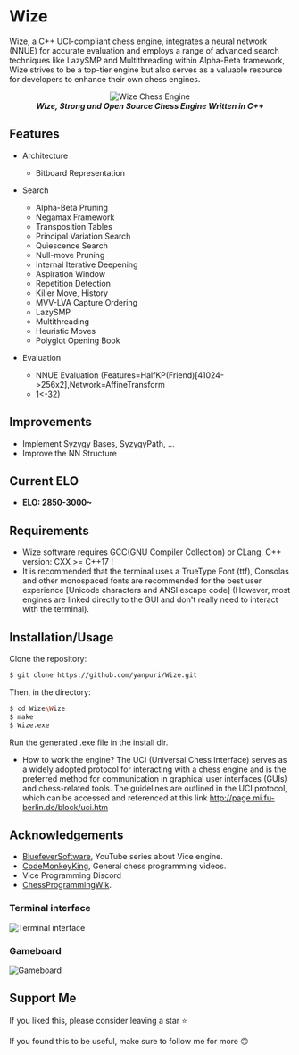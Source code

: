 # Wize
Wize, a C++ UCI-compliant chess engine, integrates a neural network (NNUE) for accurate evaluation and employs a range of advanced search techniques like LazySMP and Multithreading within Alpha-Beta framework, Wize strives to be a top-tier engine but also serves as a valuable resource for developers to enhance their own chess engines.

<p align="center">
  <img src="https://github.com/yanpuri/Wize/assets/121260820/b92ce538-2b81-4533-ada7-8bcf982f962d" alt="Wize Chess Engine">
  <br>
  <em><strong>Wize, Strong and Open Source Chess Engine Written in C++</strong></em>
</p>

## Features
* Architecture
  * Bitboard Representation


* Search 
  * Alpha-Beta Pruning
  * Negamax Framework
  * Transposition Tables
  * Principal Variation Search
  * Quiescence Search
  * Null-move Pruning
  * Internal Iterative Deepening
  * Aspiration Window
  * Repetition Detection
  * Killer Move, History
  * MVV-LVA Capture Ordering
  * LazySMP
  * Multithreading
  * Heuristic Moves
  * Polyglot Opening Book
  
* Evaluation
  * NNUE Evaluation (Features=HalfKP(Friend)[41024->256x2],Network=AffineTransform
  * [1<-32](ClippedReLU[32](AffineTransform[32<-32](ClippedReLU[32](AffineTransform[32<-512](InputSlice[512(0:512)]))))))

## Improvements
  * Implement Syzygy Bases, SyzygyPath, ...
  * Improve the NN Structure
## Current ELO
  * **ELO: 2850-3000~** 

 ## Requirements
 * Wize software requires GCC(GNU Compiler Collection) or CLang, C++ version: CXX >= C++17 !
 * It is recommended that the terminal uses a TrueType Font (ttf), Consolas and other monospaced fonts are recommended for the best user experience [Unicode characters and ANSI escape code] (However, most engines are 
   linked directly to the GUI and don't really need to interact with the terminal).
 
 ## Installation/Usage
 Clone the repository:

```bash
$ git clone https://github.com/yanpuri/Wize.git
```
Then, in the directory:
```bash
$ cd Wize\Wize
$ make
$ Wize.exe
```
Run the generated .exe file in the install dir.
 
* How to work the engine?
The UCI (Universal Chess Interface) serves as a widely adopted protocol for interacting with a chess engine and is the preferred method for communication in graphical user interfaces (GUIs) and chess-related tools. The guidelines are outlined in the UCI protocol, which can be accessed and referenced at this link http://page.mi.fu-berlin.de/block/uci.htm


## Acknowledgements
* [BluefeverSoftware](https://www.youtube.com/@BlueFeverSoft), YouTube series about Vice engine.
* [CodeMonkeyKing](https://www.youtube.com/@chessprogramming591), General chess programming videos.
* Vice Programming Discord
* [ChessProgrammingWik](https://www.chessprogramming.org/Main_Page).

### Terminal interface
![Terminal interface](https://github.com/yanpuri/Wize/assets/121260820/d01f0f5c-561e-4014-b1aa-fe122a7e0abe)

### Gameboard
![Gameboard](https://github.com/yanpuri/Wize/assets/121260820/0f71bdf5-ff01-4370-a158-a5095b6bb38d)

## Support Me
If you liked this, please consider leaving a star ⭐

If you found this to be useful, make sure to follow me for more 🙃





